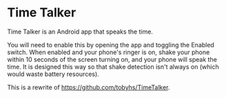 # Time Talker

Time Talker is an Android app that speaks the time.

You will need to enable this by opening the app and toggling the Enabled
switch. When enabled and your phone's ringer is on, shake your phone within 10
seconds of the screen turning on, and your phone will speak the time. It is
designed this way so that shake detection isn't always on (which would waste
battery resources).

This is a rewrite of https://github.com/tobyhs/TimeTalker.
